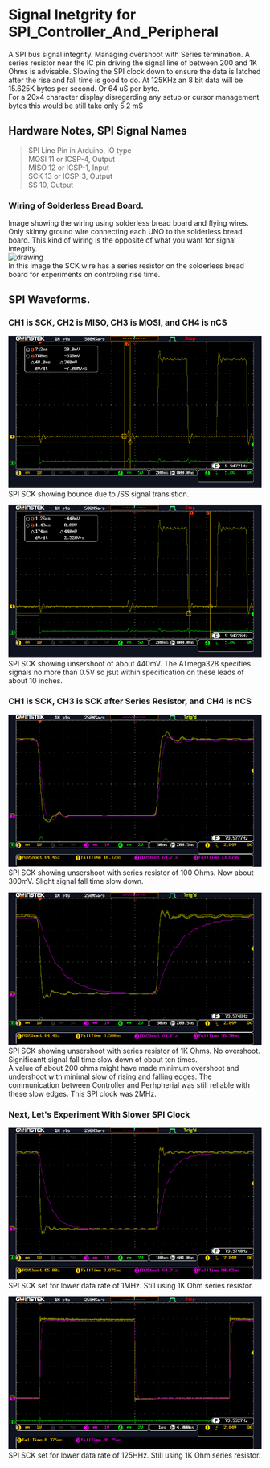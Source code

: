 # Signal Inetgrity for SPI_Controller_And_Peripheral
A SPI bus signal integrity. Managing overshoot with Series termination.
A series resistor near the IC pin driving the signal line of between 200 and 1K Ohms is advisable.
Slowing the SPI clock down to ensure the data is latched after the rise and fall time is good to do.
At 125KHz an 8 bit data will be 15.625K bytes per second. Or 64 uS per byte.  
For a 20x4 character display disregarding any setup or cursor management bytes this would be still take only 5.2 mS

## Hardware Notes, SPI Signal Names
>  SPI Line Pin in Arduino, IO type  
>  MOSI 11 or ICSP-4,  Output  
>  MISO 12 or ICSP-1, Input  
>  SCK 13 or ICSP-3, Output  
>  SS 10,  Output  

### Wiring of Solderless Bread Board.
Image showing the wiring using solderless bread board and flying wires. Only skinny ground wire connecting each UNO to the solderless bread board.
This kind of wiring is the opposite of what you want for signal integrity.  
<img src="SPI_Wirring_20220525_075047.jpg" alt="drawing" width="200"/>  
In this image the SCK wire has a series resistor on the solderless bread board for experiments on controling rise time.  


## SPI Waveforms.  
### CH1 is SCK, CH2 is MISO, CH3 is MOSI, and CH4 is nCS
![ClockGroundBounce.png](ClockGroundBounce.png)  
SPI SCK showing bounce due to /SS signal transistion.  

![ClockUndershoot.png](ClockUndershoot.png)  
SPI SCK showing unsershoot of about 440mV.  The ATmega328 specifies signals no more than 0.5V so jsut within specification on these leads of about 10 inches.  

### CH1 is SCK, CH3 is SCK after Series Resistor, and CH4 is nCS
![ClockUndershoot100OhmsCH1CH3.png](ClockUndershoot100OhmsCH1CH3.png)  
SPI SCK showing unsershoot with series resistor of 100 Ohms. Now about 300mV.  Slight signal fall time slow down.

![ClockUndershoot1KOhmsCH1CH3.png](ClockUndershoot1KOhmsCH1CH3.png)  
SPI SCK showing unsershoot with series resistor of 1K Ohms. No overshoot.  Significantt signal fall time slow down of obout ten times.  
A value of about 200 ohms might have made minimum overshoot and undershoot with minimal slow of rising and falling edges.
The communication between Controller and Perhpherial was still reliable with these slow edges.
This SPI clock was 2MHz.

### Next, Let's Experiment With Slower SPI Clock  
![ClockUndershoot1KOhms_1MHzCLK_CH1CH3.png](ClockUndershoot1KOhms_1MHzCLK_CH1CH3.png)  
SPI SCK set for lower data rate of 1MHz. Still using 1K Ohm series resistor.

![ClockUndershoot1KOhms_125KCLK_CH1CH3.png](ClockUndershoot1KOhms_125KCLK_CH1CH3.png)  
SPI SCK set for lower data rate of 125HHz. Still using 1K Ohm series resistor.





  

